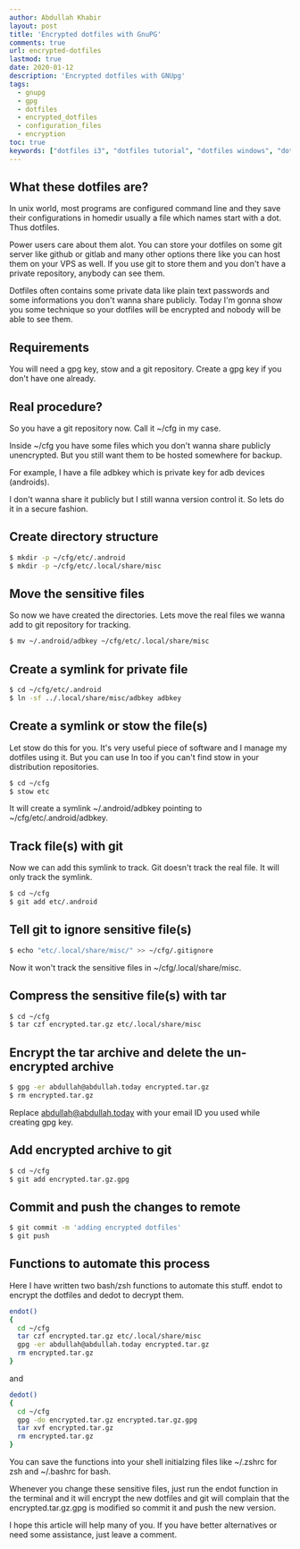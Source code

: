 ```yaml
---
author: Abdullah Khabir
layout: post
title: 'Encrypted dotfiles with GnuPG'
comments: true
url: encrypted-dotfiles
lastmod: true
date: 2020-01-12
description: 'Encrypted dotfiles with GNUpg'
tags:
  - gnupg
  - gpg
  - dotfiles
  - encrypted_dotfiles
  - configuration_files
  - encryption
toc: true
keywords: ["dotfiles i3", "dotfiles tutorial", "dotfiles windows", "dotfiles python", "dotfiles vim", "ubuntu dotfiles", "vscode dotfiles", "dotfiles zsh", "dotfiles i3", "dotfiles-windows", "link dotfiles", "dotfiles python", "ubuntu dotfiles", "dotfiles bashrc", "webpro dotfiles", "clean up dotfiles", "dotfiles website", "dotfiles hackernews", "alra dotfiles", "mathiasbynens/dotfiles", "dotfiles manager arch linux", "github codespaces dotfiles", "holman's dotfiles", "how to manage dotfiles reddit", "hacker news dotfiles", "how to store dot files", "stow dotfiles", "bootstrap sh dotfiles", "xdefaults", "dotfiles bash_profile", "backup git config", "mac sync dotfiles", "github io dotfiles", "dotfiles i3", "dotfiles-windows", "link dotfiles", "dotfiles python", "ubuntu dotfiles", "dotfiles bashrc", "webpro dotfiles", "clean up dotfiles", "dotfiles website", "dotfiles hackernews", "alra dotfiles", "mathiasbynens/dotfiles", "dotfiles manager arch linux", "github codespaces dotfiles", "holman's dotfiles", "how to manage dotfiles reddit", "hacker news dotfiles", "how to store dot files", "stow dotfiles", "bootstrap sh dotfiles", "xdefaults", "dotfiles bash_profile", "backup git config", "mac sync dotfiles", "github io dotfiles", "common dot files", "ubuntu dotfiles", "dotfile generator", "dotfiles tutorial", "sync dotfiles", "linux install dotfiles", "dotfile template", "symlink dotfiles", "dotfiles submodule", "dries vints dotfiles", "linux install dotfiles", "best dotfile", "dotfiles install script", "dotbot", "dotfiles i3", "dotfiles github", "dotfiles-windows", "ubuntu dotfiles", "what are dotfiles", "dotfiles website"]
---
```


## What these dotfiles are?

In unix world, most programs are configured command line and they save their
configurations in homedir usually a file which names start with a dot. Thus
dotfiles.

Power users care about them alot. You can store your dotfiles on some git server
like github or gitlab and many other options there like you can host them on
your VPS as well. If you use git to store them and you don't have a private
repository, anybody can see them.

Dotfiles often contains some private data like plain text passwords and some
informations you don't wanna share publicly. Today I'm gonna show you some
technique so your dotfiles will be encrypted and nobody will be able to see
them.

## Requirements

You will need a gpg key, stow and a git repository.
Create a gpg key if you don't have one already.

## Real procedure?

So you have a git repository now. Call it ~/cfg in my case.

Inside ~/cfg you have some files which you don't wanna share publicly
unencrypted. But you still want them to be hosted somewhere for backup.

For example, I have a file adbkey which is private key for adb devices
(androids).

I don't wanna share it publicly but I still wanna version control it.
So lets do it in a secure fashion.

## Create directory structure

```sh
$ mkdir -p ~/cfg/etc/.android
$ mkdir -p ~/cfg/etc/.local/share/misc
```

## Move the sensitive files

So now we have created the directories. Lets move the real files we wanna add to
git repository for tracking.

```sh
$ mv ~/.android/adbkey ~/cfg/etc/.local/share/misc
```

## Create a symlink for private file

```sh
$ cd ~/cfg/etc/.android
$ ln -sf ../.local/share/misc/adbkey adbkey
```

## Create a symlink or stow the file(s)

Let stow do this for you. It's very useful piece of software and I manage my
dotfiles using it. But you can use ln too if you can't find stow in your
distribution repositories.

```sh
$ cd ~/cfg
$ stow etc
```

It will create a symlink ~/.android/adbkey pointing to
~/cfg/etc/.android/adbkey.

## Track file(s) with git

Now we can add this symlink to track. Git doesn't track the real file. It will
only track the symlink.

```sh
$ cd ~/cfg
$ git add etc/.android
```

## Tell git to ignore sensitive file(s)

```sh
$ echo "etc/.local/share/misc/" >> ~/cfg/.gitignore
```

Now it won't track the sensitive files in ~/cfg/.local/share/misc.

## Compress the sensitive file(s) with tar

```sh
$ cd ~/cfg
$ tar czf encrypted.tar.gz etc/.local/share/misc
```

## Encrypt the tar archive and delete the un-encrypted archive

```sh
$ gpg -er abdullah@abdullah.today encrypted.tar.gz
$ rm encrypted.tar.gz
```
Replace abdullah@abdullah.today with your email ID you used while creating gpg
key.

## Add encrypted archive to git

```sh
$ cd ~/cfg
$ git add encrypted.tar.gz.gpg
```

## Commit and push the changes to remote

```sh
$ git commit -m 'adding encrypted dotfiles'
$ git push
```

## Functions to automate this process

Here I have written two bash/zsh functions to automate this stuff.
endot to encrypt the dotfiles and dedot to decrypt them.

```sh
endot()
{
  cd ~/cfg
  tar czf encrypted.tar.gz etc/.local/share/misc
  gpg -er abdullah@abdullah.today encrypted.tar.gz
  rm encrypted.tar.gz
}
```

and

```sh
dedot()
{
  cd ~/cfg
  gpg -do encrypted.tar.gz encrypted.tar.gz.gpg
  tar xvf encrypted.tar.gz
  rm encrypted.tar.gz
}
```

You can save the functions into your shell initialzing files like ~/.zshrc for zsh
and ~/.bashrc for bash.

Whenever you change these sensitive files, just run the endot function in the
terminal and it will encrypt the new dotfiles and git will complain that the
encrypted.tar.gz.gpg is modified so commit it and push the new version.

I hope this article will help many of you. If you have better alternatives or
need some assistance, just
leave a comment.
